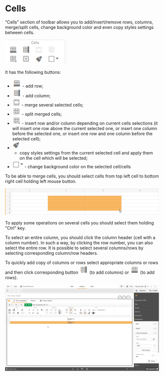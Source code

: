 # Cells

“Cells” section of toolbar allows you to add/insert/remove rows, columns, merge/split cells, change background color and even copy styles settings between cells.

![](../.gitbook/assets/image%20%2865%29.png)


It has the following buttons:

* ![](../.gitbook/assets/image%20%2850%29.png) - add row;
* ![](../.gitbook/assets/image%20%2864%29.png) - add column;
* ![](../.gitbook/assets/image%20%2812%29.png) - 
  merge several selected cells;
* ![](../.gitbook/assets/image%20%2833%29.png) - 
  split merged cells;
* ![](../.gitbook/assets/image%20%2882%29.png) - 
  insert row and/or column depending on current cells selections \(it will insert one row above the current selected one, or insert one column before the selected one, or insert one row and one column before the selected cell\);
* ![](../.gitbook/assets/image%20%2879%29.png) 
  - copy styles settings from the current selected cell and apply them on the cell which will be selected;
* ![](../.gitbook/assets/image%20%2821%29.png) - 
  change background color on the selected cell/cells

To be able to merge cells, you should select cells from top left cell to bottom right cell holding left mouse button.

![](../.gitbook/assets/image%20%2877%29.png)


To apply some operations on several cells you should select them holding "Ctrl" key.

To select an entire column, you should click the column header \(cell with a column number\). In such a way, by clicking the row number, you can also select the entire row. It is possible to select several columns/rows by selecting corresponding column/row headers.

To quickly add copy of columns or rows select appropriate columns or rows and then click corresponding button ![](../.gitbook/assets/image%20%2864%29.png) \(to add columns\) or ![](../.gitbook/assets/image%20%2850%29.png) \(to add rows\).

![](../.gitbook/assets/2019-04-02_10-33-27.gif)



